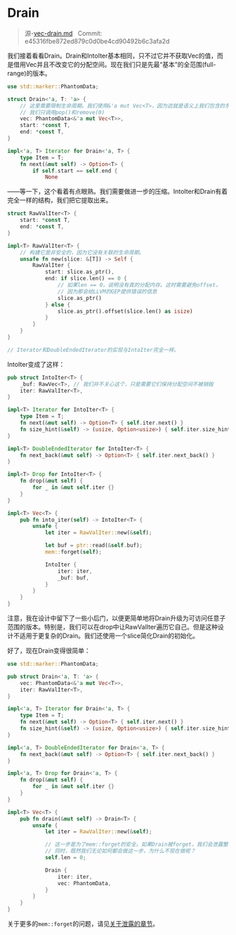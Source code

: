 # Drain

> 源-[vec-drain.md](https://github.com/rust-lang-nursery/nomicon/blob/master/src/vec-drain.md) &nbsp; Commit: e45316fbe872ed879c0d0be4cd90492b6c3afa2d

我们接着看看Drain。Drain和IntoIter基本相同，只不过它并不获取Vec的值，而是借用Vec并且不改变它的分配空间。现在我们只是先最“基本”的全范围(full-range)的版本。

``` Rust
use std::marker::PhantomData;

struct Drain<'a, T: 'a> {
    // 这里需要限制生命周期。我们使用&'a mut Vec<T>，因为这就是语义上我们包含的东西。
    // 我们只调用pop()和remove(0)
    vec: PhantomData<&'a mut Vec<T>>,
    start: *const T,
    end: *const T,
}

impl<'a, T> Iterator for Drain<'a, T> {
    type Item = T;
    fn next(&mut self) -> Option<T> {
        if self.start == self.end {
            None
```

——等一下，这个看着有点眼熟。我们需要做进一步的压缩。IntoIter和Drain有着完全一样的结构，我们把它提取出来。

``` Rust
struct RawValIter<T> {
    start: *const T,
    end: *const T,
}

impl<T> RawValIter<T> {
    // 构建它是非安全的，因为它没有关联的生命周期。
    unsafe fn new(slice: &[T]) -> Self {
        RawValIter {
            start: slice.as_ptr(),
            end: if slice.len() == 0 {
                // 如果len == 0，说明没有真的分配内存。这时需要避免offset，
                // 因为那会给LLVM的GEP提供错误的信息
                slice.as_ptr()
            } else {
                slice.as_ptr().offset(slice.len() as isize)
            }
        }
    }
}

// Iterator和DoubleEndedIterator的实现与IntoIter完全一样。
```

IntoIter变成了这样：

``` Rust
pub struct IntoIter<T> {
    _buf: RawVec<T>, // 我们并不关心这个，只是需要它们保持分配空间不被销毁
    iter: RawValIter<T>,
}

impl<T> Iterator for IntoIter<T> {
    type Item = T;
    fn next(&mut self) -> Option<T> { self.iter.next() }
    fn size_hint(&self) -> (usize, Option<usize>) { self.iter.size_hint() }
}

impl<T> DoubleEndedIterator for IntoIter<T> {
    fn next_back(&mut self) -> Option<T> { self.iter.next_back() }
}

impl<T> Drop for IntoIter<T> {
    fn drop(&mut self) {
        for _ in &mut self.iter {}
    }
}

impl<T> Vec<T> {
    pub fn into_iter(self) -> IntoIter<T> {
        unsafe {
            let iter = RawValIter::new(&self);

            let buf = ptr::read(&self.buf);
            mem::forget(self);

            IntoIter {
                iter: iter,
                _buf: buf,
            }
        }
    }
}
```

注意，我在设计中留下了一些小后门，以便更简单地将Drain升级为可访问任意子范围的版本。特别是，我们可以在drop中让RawValIter遍历它自己。但是这种设计不适用于更复杂的Drain。我们还使用一个slice简化Drain的初始化。

好了，现在Drain变得很简单：

``` Rust
use std::marker::PhantomData;

pub struct Drain<'a, T: 'a> {
    vec: PhantomData<&'a mut Vec<T>>,
    iter: RawValIter<T>,
}

impl<'a, T> Iterator for Drain<'a, T> {
    type Item = T;
    fn next(&mut self) -> Option<T> { self.iter.next() }
    fn size_hint(&self) -> (usize, Option<usize>) { self.iter.size_hint() }
}

impl<'a, T> DoubleEndedIterator for Drain<'a, T> {
    fn next_back(&mut self) -> Option<T> { self.iter.next_back() }
}

impl<'a, T> Drop for Drain<'a, T> {
    fn drop(&mut self) {
        for _ in &mut self.iter {}
    }
}

impl<T> Vec<T> {
    pub fn drain(&mut self) -> Drain<T> {
        unsafe {
            let iter = RawValIter::new(&self);

            // 这一步是为了mem::forget的安全。如果Drain被forget，我们会泄露整个Vec的内容
            // 同时，既然我们无论如何都会做这一步，为什么不现在做呢？
            self.len = 0;

            Drain {
                iter: iter,
                vec: PhantomData,
            }
        }
    }
}
```

关于更多的`mem::forget`的问题，请见[关于泄露的章节](https://rustlang-cn.org/office/rust/advrust/obrm/leaking.html)。
